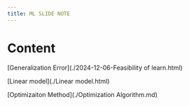 ```yaml
---
title: ML SLIDE NOTE
---
```


# Content


[Generalization Error](./2024-12-06-Feasibility of learn.html)

[Linear model](./Linear model.html)

[Optimizaiton Method](./Optimization Algorithm.md)

